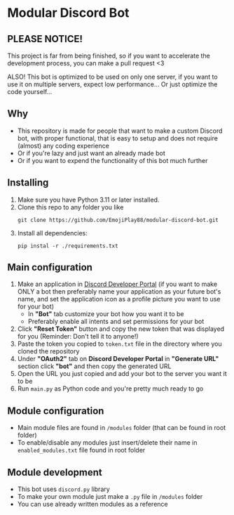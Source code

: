 # Modular Discord Bot

## PLEASE NOTICE!

This project is far from being finished, so if you want to accelerate the development process, you can make a pull request <3

ALSO! This bot is optimized to be used on only one server, if you want to use it on multiple servers, expect low performance... Or just optimize the code yourself...

## Why
* This repository is made for people that want to make a custom Discord bot, with proper functional, that is easy to setup and does not require (almost) any coding experience
* Or if you're lazy and just want an already made bot
* Or if you want to expend the functionality of this bot much further

## Installing
1. Make sure you have Python 3.11 or later installed.
2. Clone this repo to any folder you like
   ```
   git clone https://github.com/EmojiPlay88/modular-discord-bot.git
   ```
3. Install all dependencies:
   ```
   pip instal -r ./requirements.txt
   ```
   
## Main configuration
1. Make an application in [Discord Developer Portal](https://discord.com/developers/applications) (if you want to make ONLY a bot then preferably name your application as your future bot's name, and set the application icon as a profile picture you want to use for your bot)
     * In **"Bot"** tab customize your bot how you want it to be
     * Preferably enable all intents and set permissions for your bot
2. Click **"Reset Token"** button and copy the new token that was displayed for you (Reminder: Don't tell it to anyone!)
3. Paste the token you copied to ```token.txt``` file in the directory where you cloned the repository
4. Under **"OAuth2"** tab on **Discord Developer Portal** in **"Generate URL"** section click **"bot"** and then copy the generated URL
5. Open the URL you just copied and add your bot to the server you want it to be
6. Run ```main.py``` as Python code and you're pretty much ready to go

## Module configuration
* Main module files are found in ```/modules``` folder (that can be found in root folder)
* To enable/disable any modules just insert/delete their name in ```enabled_modules.txt``` file found in root folder

## Module development
* This bot uses ```discord.py``` library
* To make your own module just make a ```.py``` file in ```/modules``` folder
* You can use already written modules as a reference
